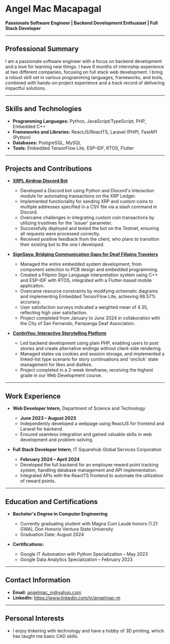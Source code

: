 # Angel Mac Macapagal

**Passionate Software Engineer | Backend Development Enthusiast | Full Stack Developer**

---

## Professional Summary

I am a passionate software engineer with a focus on backend development and a love for learning new things. I have 6 months of internship experience at two different companies, focusing on full stack web development. I bring a robust skill set in various programming languages, frameworks, and tools, combined with hands-on project experience and a track record of delivering impactful solutions.

---

## Skills and Technologies

- **Programming Languages:** Python, JavaScript/TypeScript, PHP, Embedded C++
- **Frameworks and Libraries:** ReactJS/ReactTS, Laravel (PHP), FastAPI (Python)
- **Databases:** PostgreSQL, MySQL
- **Tools:** Embedded TensorFlow Lite, ESP-IDF, RTOS, Flutter

---

## Projects and Contributions

- [**XRPL Airdrop Discord Bot**]([https://github.com/angelmacm/SignSaya](https://github.com/angelmacm/xrpl-discord) "Github Link")
  - Developed a Discord bot using Python and Discord's Interaction module for automating transactions on the XRP Ledger.
  - Implemented functionality for sending XRP and custom coins to multiple addresses specified in a CSV file via a slash command in Discord.
  - Overcame challenges in integrating custom coin transactions by utilizing trustlines for the 'issuer' parameter.
  - Successfully deployed and tested the bot on the Testnet, ensuring all requests were processed correctly.
  - Received positive feedback from the client, who plans to transition their existing bot to the one I developed.

- [**SignSaya: Bridging Communication Gaps for Deaf Filipino Travelers**](https://github.com/angelmacm/SignSaya "Github Link")
  - Managed the entire embedded system development, from component selection to PCB design and embedded programming.
  - Created a Filipino Sign Language interpretation system using C++ and ESP-IDF with RTOS, integrated with a Flutter-based mobile application.
  - Overcame resource constraints by modifying schematic diagrams and implementing Embedded TensorFlow Lite, achieving 68.57% accuracy.
  - User satisfaction surveys indicated a weighted mean of 4.35, reflecting high user satisfaction.
  - Project completed from January to June 2024 in collaboration with the City of San Fernando, Pampanga Deaf Association.

- [**ContinYou: Interactive Storytelling Platform**](https://github.com/angelmacm/continYOU 'Github Link')
  - Led backend development using plain PHP, enabling users to post stories and create alternative endings without client-side rendering.
  - Managed states via cookies and session storage, and implemented a linked-list type scenario for story continuations and 'onclick' state management for likes and dislikes.
  - Project completed in a 2-week timeframe, receiving the highest grade in our Web Development course.

---

## Work Experience

- **Web Developer Intern**, Department of Science and Technology
  - **June 2023 – August 2023**
  - Independently developed a webpage using ReactJS for frontend and Laravel for backend.
  - Ensured seamless integration and gained valuable skills in web development and problem-solving.

- **Full Stack Developer Intern**, IT Squarehub Global Services Corporation
  - **February 2024 – April 2024**
  - Developed the full backend for an employee reward point tracking system, handling database management and API implementation.
  - Integrated APIs with the ReactTS frontend to automate the utilization of reward points.

---

## Education and Certifications

- **Bachelor's Degree in Computer Engineering**
  - Currently graduating student with Magna Cum Laude honors (1.21 GWA), Don Honorio Ventura State University
  - Graduation Date: August 2024

- **Certifications:**
  - Google IT Automation with Python Specialization – May 2023
  - Google Data Analytics Specialization – February 2023

---

## Contact Information

- **Email:** angelmac_m@yahoo.com
- **LinkedIn:** https://www.linkedin.com/in/angelmac-m

---

## Personal Interests

- I enjoy tinkering with technology and have a hobby of 3D printing, which has taught me basic CAD skills.
